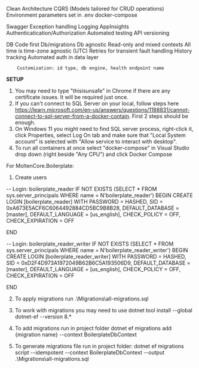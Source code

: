 Clean Architecture
CQRS (Models tailored for CRUD operations)
Environment parameters set in .env
docker-compose


Swagger
	Exception handling
	Logging
			AppInsights
		Authenticatication/Authorization
	Automated testing
API versioning
	
DB
Code first Db/migrations
Db agnostic
Read-only and mixed contexts
All time is time-zone agnostic (UTC)
Retries for transient fault handling
	History tracking
	Automated auth in data layer


		Customization: id type, db engine, health endpoint name


**SETUP**

1. You may need to type "thisisunsafe" in Chrome if there are any certificate issues. It will be required just once.
2. If you can't connect to SQL Server on your local, follow  steps here https://learn.microsoft.com/en-us/answers/questions/1188831/cannot-connect-to-sql-server-from-a-docker-contain. 
First 2 steps should be enough.
3. On Windows 11 you might need to find SQL server process, right-click it, click Properties, select Log On tab and make sure that "Local System account" is selected with "Allow service to interact with desktop".
4. To run all containers at once select "docker-compose" in Visual Studio drop down (right beside "Any CPU") and click Docker Compose


For MoltenCore.Boilerplate:

1. Create users

-- Login: boilerplate_reader
IF NOT EXISTS (SELECT * FROM sys.server_principals WHERE name = N'boilerplate_reader')
                  BEGIN
CREATE LOGIN [boilerplate_reader] WITH PASSWORD = HASHED, SID = 0xA673E5ACF6C6064492884CD5BC9B8B28, DEFAULT_DATABASE = [master], DEFAULT_LANGUAGE = [us_english], CHECK_POLICY = OFF, CHECK_EXPIRATION = OFF
 
END
 
-- Login: boilerplate_reader_writer
IF NOT EXISTS (SELECT * FROM sys.server_principals WHERE name = N'boilerplate_reader_writer')
                  BEGIN
CREATE LOGIN [boilerplate_reader_writer] WITH PASSWORD =  HASHED, SID = 0xD2F4D973A1972049B62B6C5A193506D9, DEFAULT_DATABASE = [master], DEFAULT_LANGUAGE = [us_english], CHECK_POLICY = OFF, CHECK_EXPIRATION = OFF
 
END

2. To apply migrations run .\Migrations\all-migrations.sql
3. To work with migrations you may need to use
    dotnet tool install --global dotnet-ef --version 8.*

4. To add migrations run in project folder 
	dotnet ef migrations add {migration name} --context BoilerplateDbContext

5. To generate migrations file run in project folder:
	dotnet ef migrations script --idempotent --context BoilerplateDbContext --output .\Migrations\all-migrations.sql